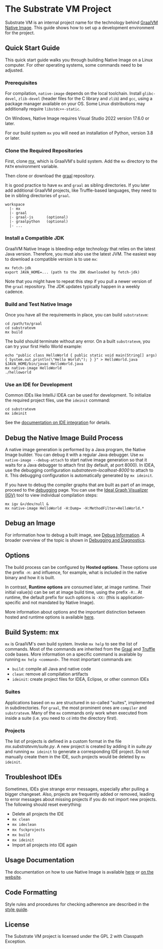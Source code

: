 # The Substrate VM Project

Substrate VM is an internal project name for the technology behind [GraalVM Native Image](../README.md).
This guide shows how to set up a development environment for the project.

## Quick Start Guide

This quick start guide walks you through building Native Image on a Linux computer.
For other operating systems, some commands need to be adjusted.

### Prerequisites
For compilation, `native-image` depends on the local toolchain.
Install `glibc-devel`, `zlib-devel` (header files for the C library and `zlib`) and `gcc`, using a package manager available on your OS.
Some Linux distributions may additionally require `libstdc++-static`.

On Windows, Native Image requires Visual Studio 2022 version 17.6.0 or later.

For our build system `mx` you will need an installation of Python, version 3.8 or later.

### Clone the Required Repositories

First, clone [mx](https://github.com/graalvm/mx), which is GraalVM's build system.
Add the `mx` directory to the `PATH` environment variable.

Then clone or download the [graal](https://github.com/oracle/graal) repository.

It is good practice to have `mx` and `graal` as sibling directories.
If you later add additional GraalVM projects, like Truffle-based languages, they need to be in sibling directories of `graal`.

```
workspace
  |- mx
  |- graal
  |- graal-js      (optional)
  |- graalpython   (optional)
  |- ...
```

### Install a Compatible JDK

GraalVM Native Image is bleeding-edge technology that relies on the latest Java version.
Therefore, you must also use the latest JVM.
The easiest way to download a compatible version is to use `mx`:

```shell
mx fetch-jdk
export JAVA_HOME=... (path to the JDK downloaded by fetch-jdk)
```

Note that you might have to repeat this step if you pull a newer version of the `graal` repository.
The JDK updates typically happen in a weekly cadence.

### Build and Test Native Image

Once you have all the requirements in place, you can build `substratevm`:

```shell
cd /path/to/graal
cd substratevm
mx build
```

The build should terminate without any error.
On a built `substratevm`, you can try your first Hello World example:

```shell
echo "public class HelloWorld { public static void main(String[] args) { System.out.println(\"Hello World\"); } }" > HelloWorld.java
$JAVA_HOME/bin/javac HelloWorld.java
mx native-image HelloWorld
./helloworld
```

### Use an IDE for Development

Common IDEs like IntelliJ IDEA can be used for development.
To initialize the required project files, use the `ideinit` command:

```shell
cd substratevm
mx ideinit
```

See the [documentation on IDE integration](https://github.com/oracle/compiler/docs/IDEs.md) for details.

## Debug the Native Image Build Process

A native image generation is performed by a Java program, the Native Image builder.
You can debug it with a regular Java debugger.
Use `mx native-image --debug-attach` to start native image generation so that it waits for a Java debugger to attach first (by default, at port 8000).
In IDEA, use the debugging configuration _substratevm-localhost-8000_ to attach to it.
This debugging configuration is automatically generated by `mx ideinit`.

If you have to debug the compiler graphs that are built as part of an image, proceed to the [debugging](https://github.com/oracle/compiler/docs/Debugging.md) page.
You can use the [Ideal Graph Visualizer (IGV)](https://www.graalvm.org/latest/tools/igv/) tool to view individual compilation steps:
```shell
mx igv &>/dev/null &
mx native-image HelloWorld -H:Dump= -H:MethodFilter=HelloWorld.*
```

## Debug an Image

For information how to debug a built image, see [Debug Information](../DebugInfo.md).
A broader overview of the topic is shown in [Debugging and Diagnostics](../DebuggingAndDiagnostics.md).

## Options

The build process can be configured by **Hosted options**.
These options use the prefix `-H:` and influence, for example, what is included in the native binary and how it is built.

In contrast, **Runtime options** are consumed later, at image runtime.
Their initial value(s) can be set at image build time, using the prefix `-R:`.
At runtime, the default prefix for such options is `-XX:` (this is application-specific and not mandated by Native Image).

More information about options and the important distinction between hosted and runtime options is available [here](https://github.com/oracle/graal/blob/master/docs/reference-manual/native-image/BuildOptions.md).

## Build System: mx

`mx` is GraalVM's own build system.
Invoke `mx help` to see the list of commands.
Most of the commands are inherited from the [Graal](https://github.com/oracle/graal) and [Truffle](https://github.com/oracle/graal/tree/master/truffle) code bases.
More information on a specific command is available by running `mx help <command>`.
The most important commands are:

* `build`: compile all Java and native code
* `clean`: remove all compilation artifacts
* `ideinit`: create project files for IDEA, Eclipse, or other common IDEs

### Suites
Applications based on `mx` are structured in so-called "suites", implemented in subdirectories.
For `graal`, the most prominent ones are `compiler` and `substratevm`.
Many of the `mx` commands only work when executed from inside a suite (i.e. you need to `cd` into the directory first).

### Projects
The list of projects is defined in a custom format in the file _mx.substratevm/suite.py_.
A new project is created by adding it in _suite.py_ and running `mx ideinit` to generate a corresponding IDE project.
Do not manually create them in the IDE, such projects would be deleted by `mx ideinit`.

## Troubleshoot IDEs

Sometimes, IDEs give strange error messages, especially after pulling a bigger changeset.
Also, projects are frequently added or removed, leading to error messages about missing projects if you do not import new projects.
The following should reset everything:

* Delete all projects the IDE
* `mx clean`
* `mx ideclean`
* `mx fsckprojects`
* `mx build`
* `mx ideinit`
* Import all projects into IDE again

## Usage Documentation

The documentation on how to use Native Image is available [here](../README.md) or [on the website](https://www.graalvm.org/reference-manual/native-image/).

## Code Formatting

Style rules and procedures for checking adherence are described in the [style guide](CodeStyle.md).

## License

The Substrate VM project is licensed under the GPL 2 with Classpath Exception.

